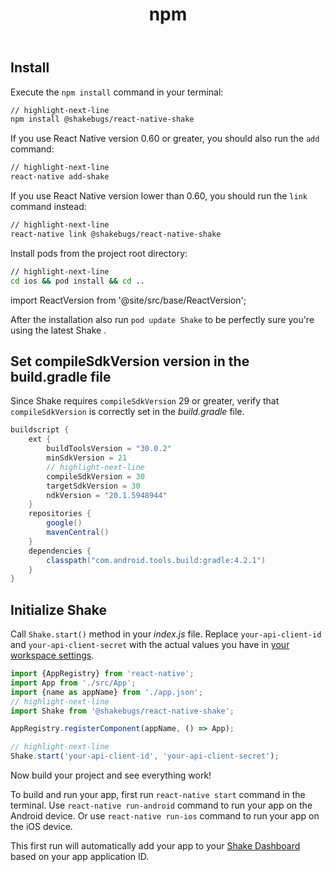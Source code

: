 ﻿---
id: setup
title: npm
---
## Install
Execute the `npm install` command in your terminal:

```bash title="Terminal"
// highlight-next-line
npm install @shakebugs/react-native-shake
```

If you use React Native version 0.60 or greater, you should also run the `add` command:

```bash title="Terminal"
// highlight-next-line
react-native add-shake
```

If you use React Native version lower than 0.60, you should run the `link` command instead:

```bash title="Terminal"
// highlight-next-line
react-native link @shakebugs/react-native-shake
```

Install pods from the project root directory:

```bash title="Terminal"
// highlight-next-line
cd ios && pod install && cd ..
```

import ReactVersion from '@site/src/base/ReactVersion';

After the installation also run `pod update Shake` to be perfectly sure you're using the latest Shake <ReactVersion/>.

## Set compileSdkVersion version in the build.gradle file
Since Shake requires `compileSdkVersion` 29 or greater, verify that `compileSdkVersion` is correctly set in the *build.gradle* file.

```groovy title="android/build.gradle"
buildscript {
    ext {
        buildToolsVersion = "30.0.2"
        minSdkVersion = 21
        // highlight-next-line
        compileSdkVersion = 30
        targetSdkVersion = 30
        ndkVersion = "20.1.5948944"
    }
    repositories {
        google()
        mavenCentral()
    }
    dependencies {
        classpath("com.android.tools.build:gradle:4.2.1")
    }
}
```

## Initialize Shake

Call `Shake.start()` method in your *index.js* file. 
Replace `your-api-client-id` and `your-api-client-secret` with the actual values you have in [your workspace settings](https://app.shakebugs.com/settings/workspace#general).

```javascript title="index.js"
import {AppRegistry} from 'react-native';
import App from './src/App';
import {name as appName} from './app.json';
// highlight-next-line
import Shake from '@shakebugs/react-native-shake';

AppRegistry.registerComponent(appName, () => App);

// highlight-next-line
Shake.start('your-api-client-id', 'your-api-client-secret');
```

Now build your project and see everything work!  

To build and run your app, first run `react-native start` command in the terminal. 
Use `react-native run-android` command to run your app on the Android device. 
Or use `react-native run-ios` command to run your app on the iOS device. 
 
This first run will automatically add your app to your [Shake Dashboard](https://app.shakebugs.com/) based on your app application ID.
